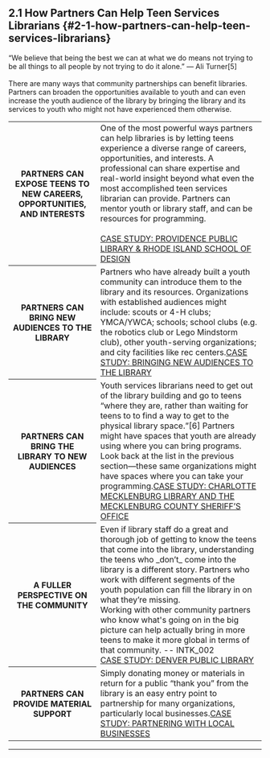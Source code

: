 ## 2.1 How Partners Can Help Teen Services Librarians {#2-1-how-partners-can-help-teen-services-librarians}


<div class="text">“We believe that being the best we can at what we do means not trying to be all things to all people by not trying to do it alone.” — Ali Turner[5]</div>

<br>
There are many ways that community partnerships can benefit libraries. Partners can broaden the opportunities available to youth and can even increase the youth audience of the library by bringing the library and its services to youth who might not have experienced them otherwise.

<table><tr><th>PARTNERS CAN EXPOSE TEENS TO NEW CAREERS, OPPORTUNITIES, AND INTERESTS</th><td>One of the most powerful ways partners can help libraries is by letting teens experience a diverse range of careers, opportunities, and interests. A professional can share expertise and real-world insight beyond what even the most accomplished teen services librarian can provide. Partners can mentor youth or library staff, and can be resources for programming.<a href="#"><br><br>CASE STUDY: PROVIDENCE PUBLIC LIBRARY & RHODE ISLAND SCHOOL OF DESIGN</a></td>
</tr><tr><th>PARTNERS CAN BRING NEW AUDIENCES TO THE LIBRARY</th><td>Partners who have already built a youth community can introduce them to the library and its resources. Organizations with established audiences might include: scouts or 4-H clubs; YMCA/YWCA; schools; school clubs (e.g. the robotics club or Lego Mindstorm club), other youth-serving organizations; and city facilities like rec centers.<a href="#">CASE STUDY: BRINGING NEW AUDIENCES TO THE LIBRARY</a></td></tr><tr><th>PARTNERS CAN BRING THE LIBRARY TO NEW AUDIENCES</th><td>Youth services librarians need to get out of the library building and go to teens “where they are, rather than waiting for teens to to find a way to get to the physical library space.”[6] Partners might have spaces that youth are already using where you can bring programs. Look back at the list in the previous section—these same organizations might have spaces where you can take your programming.<a href="#">CASE STUDY: CHARLOTTE MECKLENBURG LIBRARY AND THE MECKLENBURG COUNTY SHERIFF’S OFFICE</a></td></tr><tr><th>A FULLER PERSPECTIVE ON THE COMMUNITY</th><td>Even if library staff do a great and thorough job of getting to know the teens that come into the library, understanding the teens who _don’t_ come into the library is a different story. Partners who work with different segments of the youth population can fill the library in on what they’re missing.<div class="text">Working with other community partners who know what's going on in the big picture can help actually bring in more teens to make it more global in terms of that community. -- INTK_002</div><a href="#">CASE STUDY: DENVER PUBLIC LIBRARY</a></td></tr><tr><th>PARTNERS CAN PROVIDE MATERIAL SUPPORT</th>
<td>Simply donating money or materials in return for a public “thank you” from the library is an easy entry point to partnership for many organizations, particularly local businesses.<a href="#">CASE STUDY: PARTNERING WITH LOCAL BUSINESSES</a></td></tr></table>

___________________________________________________________________

[^5]: Turner, Ali. “Bring Your Dreams to the Library.” _Young Adult Library Services_, 2013.

[^6]: Braun, Linda W., Maureen L. Hartman, Sandra Hughes-Hassell, Kafi Kumasi, and Beth Yoke. “The Future of Library Services for and with Teens: A Call to Action.” Chicago, IL: YALSA, 2014, 16.